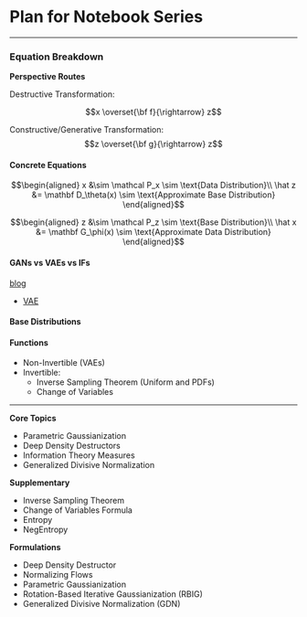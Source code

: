 # Plan for Notebook Series


---
### Equation Breakdown

**Perspective Routes**

Destructive Transformation:

$$x \overset{\bf f}{\rightarrow} z$$

Constructive/Generative Transformation:
$$z \overset{\bf g}{\rightarrow} z$$

#### Concrete Equations

$$\begin{aligned}
x &\sim \mathcal P_x \sim \text{Data Distribution}\\
\hat z &= \mathbf D_\theta(x) \sim \text{Approximate Base Distribution}
\end{aligned}$$

$$\begin{aligned}
z &\sim \mathcal P_z \sim \text{Base Distribution}\\
\hat x &= \mathbf G_\phi(x) \sim \text{Approximate Data Distribution}
\end{aligned}$$

#### GANs vs VAEs vs IFs

[blog](https://lilianweng.github.io/lil-log/2018/10/13/flow-based-deep-generative-models.html)
* [VAE](https://lilianweng.github.io/lil-log/2018/08/12/from-autoencoder-to-beta-vae.html)


#### Base Distributions


#### Functions

* Non-Invertible (VAEs)
* Invertible:
  * Inverse Sampling Theorem (Uniform and PDFs)
  * Change of Variables

---
**Core Topics**

* Parametric Gaussianization
* Deep Density Destructors
* Information Theory Measures
* Generalized Divisive Normalization


**Supplementary**

* Inverse Sampling Theorem
* Change of Variables Formula
* Entropy
* NegEntropy

**Formulations**

* Deep Density Destructor
* Normalizing Flows
* Parametric Gaussianization
* Rotation-Based Iterative Gaussianization (RBIG)
* Generalized Divisive Normalization (GDN)